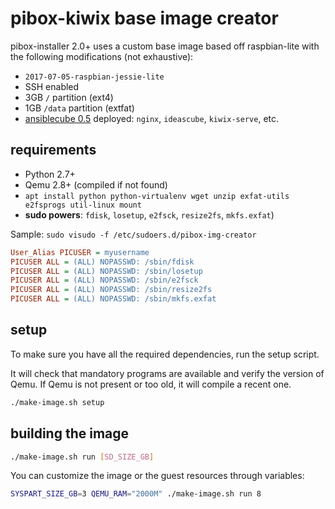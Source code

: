 pibox-kiwix base image creator
===

pibox-installer 2.0+ uses a custom base image based off raspbian-lite with the following modifications (not exhaustive):

* `2017-07-05-raspbian-jessie-lite` 
* SSH enabled
* 3GB `/` partition (ext4)
* 1GB `/data` partition (extfat)
* [ansiblecube 0.5](https://framagit.org/ideascube/ansiblecube/tree/oneUpdateFile0.5) deployed: `nginx`, `ideascube`, `kiwix-serve`, etc.

## requirements

* Python 2.7+
* Qemu 2.8+ (compiled if not found)
* `apt install python python-virtualenv wget unzip exfat-utils e2fsprogs util-linux mount`
* **sudo powers**: `fdisk`, `losetup`, `e2fsck`, `resize2fs`, `mkfs.exfat`)

Sample: `sudo visudo -f /etc/sudoers.d/pibox-img-creator`

``` ini
User_Alias PICUSER = myusername
PICUSER ALL = (ALL) NOPASSWD: /sbin/fdisk
PICUSER ALL = (ALL) NOPASSWD: /sbin/losetup
PICUSER ALL = (ALL) NOPASSWD: /sbin/e2fsck
PICUSER ALL = (ALL) NOPASSWD: /sbin/resize2fs
PICUSER ALL = (ALL) NOPASSWD: /sbin/mkfs.exfat
```

## setup

To make sure you have all the required dependencies, run the setup script.

It will check that mandatory programs are available and verify the version of Qemu. If Qemu is not present or too old, it will compile a recent one.

``` bash
./make-image.sh setup
```

## building the image

``` bash
./make-image.sh run [SD_SIZE_GB]
```

You can customize the image or the guest resources through variables:

``` bash
SYSPART_SIZE_GB=3 QEMU_RAM="2000M" ./make-image.sh run 8
```

